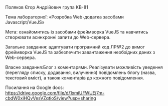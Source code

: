 Поляков Єгор Андрійович група КВ-81

Тема лабораторної: «Розробка Web-додатка засобами Javascript/VueJS»

Мета: ознайомитись із засобами фреймворка VueJS та навчитись створювати асинхронні запити до Web-сервера.

Загальне завдання: адаптувати програмний код ЛР№2 до вимог фреймворка VueJS та забезпечити завантаження необхідних даних з Web-сервера. 

Власне завдання:Блог з коментарями. Реалізувати можливість уведення (перегляду списку, додавання, вилучення)
 повідомлень блогу (назва, текстовий вміст), а також коментарів до кожного повідомлення.

Посилання на Google docs: https://drive.google.com/file/d/1xmiUFWUEj7m-cbdW0xiHQvVesVZqtioS/view?usp=sharing

